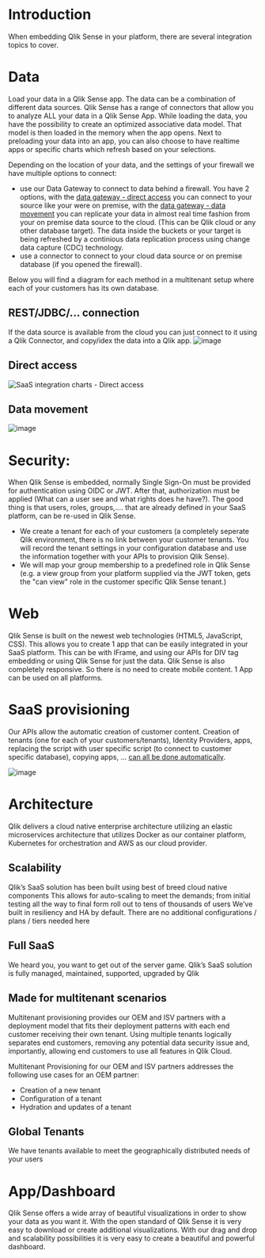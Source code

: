 
# Introduction 

When embedding Qlik Sense in your platform, there are several integration topics to cover.  

# Data  
Load your data in a Qlik Sense app. The data can be a combination of different data sources. Qlik Sense has a range of connectors that allow you to analyze ALL your data in a Qlik Sense App. While loading the data, you have the possibility to create an optimized associative data model. That model is then loaded in the memory when the app opens. Next to preloading your data into an app, you can also choose to have realtime apps or specific charts which refresh based on your selections.

Depending on the location of your data, and the settings of your firewall we have multiple options to connect: 
- use our Data Gateway to connect to data behind a firewall. You have 2 options, with the [data gateway - direct access](https://integration.qlik.com/?selection=kzxGWW9PHDmKoBBhb) you can connect to your source like your were on premise, with the [data gateway - data movement](https://integration.qlik.com/?selection=RZj8vS8WH4N3WKdr6) you can replicate your data in almost real time fashion from your on premise data source to the cloud. (This can be Qlik cloud or any other database target). The data inside the buckets or your target is being refreshed by a continious data replication process using change data capture (CDC) technology. 
- use a connector to connect to your cloud data source or on premise database (if you opened the firewall). 

Below you will find a diagram for each method in a multitenant setup where each of your customers has its own database.

## REST/JDBC/... connection
If the data source is available from the cloud you can just connect to it using a Qlik Connector, and copy/idex the data into a Qlik app.
![image](https://user-images.githubusercontent.com/12411165/236435583-e13bb7ba-63ab-41ea-86d4-37900b3fb7f9.png)
## Direct access
![SaaS integration charts - Direct access](https://user-images.githubusercontent.com/12411165/227787196-64e46148-368e-4b9c-be26-4209c58595e1.png)
## Data movement 
![image](https://user-images.githubusercontent.com/12411165/227787774-a048df3b-aa4f-4154-a1bb-5a4f2336d3b1.png)

# Security: 
When Qlik Sense is embedded, normally Single Sign-On must be provided for authentication using OIDC or JWT. After that, authorization must be applied (What can a user see and what rights does he have?). The good thing is that users, roles, groups,…. that are already defined in your SaaS platform, can be re-used in Qlik Sense. 
- We create a tenant for each of your customers (a completely seperate Qlik environment, there is no link between your customer tenants. You will record the tenant settings in your configuration database and use the information together with your APIs to provision Qlik Sense).
- We will map your group membership to a predefined role in Qlik Sense (e.g. a view group from your platform supplied via the JWT token, gets the "can view" role in the customer specific Qlik Sense tenant.) 

# Web 
Qlik Sense is built on the newest web technologies (HTML5, JavaScript, CSS). This allows you to create 1 app that can be easily integrated in your SaaS platform. This can be with IFrame, and using our APIs for DIV tag embedding or using Qlik Sense for just the data. Qlik Sense is also completely responsive. So there is no need to create mobile content. 1 App can be used on all platforms.  

# SaaS provisioning 
Our APIs allow the automatic creation of customer content. Creation of tenants (one for each of your customers/tenants), Identity Providers, apps, replacing the script with user specific script (to connect to customer specific database), copying apps, … [can all be done automatically](https://qlik.dev/tutorials/platform-operations-overview).  

![image](https://user-images.githubusercontent.com/12411165/227790383-bf54eff7-0642-4d31-acf5-b8865309f65d.png)


# Architecture
Qlik delivers a cloud native enterprise architecture utilizing an elastic microservices architecture that utilizes Docker as our container platform, Kubernetes for orchestration and AWS as our cloud provider.

## Scalability
Qlik’s SaaS solution has been built using best of breed cloud native components
This allows for auto-scaling to meet the demands; from initial testing all the way to final form roll out to tens of thousands of users
We’ve built in resiliency and HA by default. There are no additional configurations / plans / tiers needed here
## Full SaaS
We heard you, you want to get out of the server game. Qlik’s SaaS solution is fully managed, maintained, supported, upgraded by Qlik

## Made for multitenant scenarios

Multitenant provisioning provides our OEM and ISV partners with a deployment model that fits their deployment patterns with each end customer receiving their own tenant. Using multiple tenants logically separates end customers, removing any potential data security issue and, importantly, allowing end customers to use all features in Qlik Cloud.

Multitenant Provisioning for our OEM and ISV partners addresses the following use cases for an OEM partner:   

- Creation of a new tenant
- Configuration of a tenant
- Hydration and updates of a tenant


## Global Tenants
We have tenants available to meet the geographically distributed needs of your users

# App/Dashboard
Qlik Sense offers a wide array of beautiful visualizations in order to show your data as you want it. With the open standard of Qlik Sense it is very easy to download or create additional visualizations. With our drag and drop and scalability possibilities it is very easy to create a beautiful and powerful dashboard.
